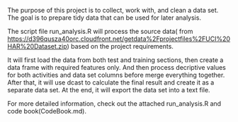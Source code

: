 The purpose of this project is to collect, work with, and clean a data set. The goal is to prepare tidy data that can be used for later 
analysis. 

The script file run_analysis.R will process the source data( from https://d396qusza40orc.cloudfront.net/getdata%2Fprojectfiles%2FUCI%20HAR%20Dataset.zip)
based on the project requirements. 

It will first load the data from both test and training sections, then create a data frame with required features only. 
And then process decriptive values for both activities and data set columns before merge everything together. After that,
it will use dcast to calculate the final result and create it as a separate data set. At the end, it will export the data set 
into a text file. 

For more detailed information, check out the attached run_analysis.R and code book(CodeBook.md).  

